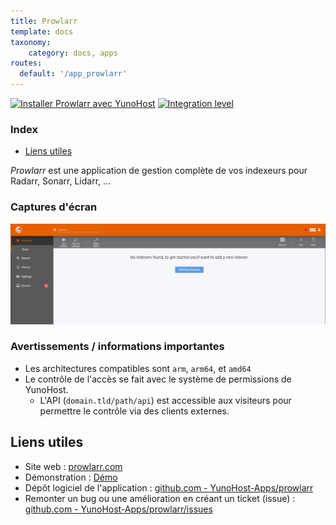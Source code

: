 ```yaml
---
title: Prowlarr
template: docs
taxonomy:
    category: docs, apps
routes:
  default: '/app_prowlarr'
---
```


[![Installer Prowlarr avec YunoHost](https://install-app.yunohost.org/install-with-yunohost.svg)](https://install-app.yunohost.org/?app=prowlarr) [![Integration level](https://dash.yunohost.org/integration/prowlarr.svg)](https://dash.yunohost.org/appci/app/prowlarr)

### Index

- [Liens utiles](#liens-utiles)

*Prowlarr* est une application de gestion complète de vos indexeurs pour Radarr, Sonarr, Lidarr, ...

### Captures d'écran

![Capture d'écran de Prowlarr](https://github.com/YunoHost-Apps/prowlarr_ynh/blob/master/doc/screenshots/screenshot.jpg)

### Avertissements / informations importantes

* Les architectures compatibles sont `arm`, `arm64`, et `amd64`
* Le contrôle de l'accès se fait avec le système de permissions de YunoHost.
  * L'API (`domain.tld/path/api`) est accessible aux visiteurs pour permettre le contrôle via des clients externes.

## Liens utiles

+ Site web : [prowlarr.com](https://prowlarr.com/)
+ Démonstration : [Démo](https://demo.prowlarr.eu/login)
+ Dépôt logiciel de l'application : [github.com - YunoHost-Apps/prowlarr](https://github.com/YunoHost-Apps/prowlarr_ynh)
+ Remonter un bug ou une amélioration en créant un ticket (issue) : [github.com - YunoHost-Apps/prowlarr/issues](https://github.com/YunoHost-Apps/prowlarr_ynh/issues)
